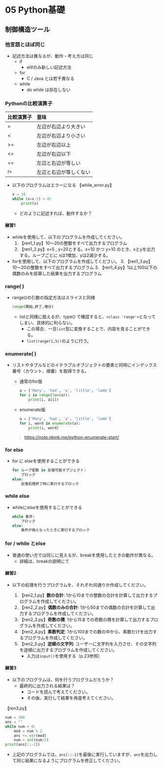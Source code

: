 # 05 Python基礎

## 制御構造ツール

### 他言語とほぼ同じ

- 記述方法は異なるが、動作・考え方は同じ
  - if
    - elifのみ新しい記述方法
  - for
    - C / Java とは若干異なる
  - while
    - do while は存在しない



### Pythonの比較演算子

| 比較演算子 | 意味                                           |
| :--------- | :--------------------------------------------- |
| >          | 左辺が右辺より大きい                           |
| <          | 左辺が右辺より小さい                           |
| >=         | 左辺が右辺以上                                 |
| <=         | 左辺が右辺以下                                 |
| ==         | 左辺と右辺が等しい                             |
| !=         | 左辺と右辺が等しくない                         |



- 以下のプログラムはエラーになる
  【while_error.py】

  ```python
  x = 10
  while (x=x-1) > 0:
      print(x)
  ```

  - どのように記述すれば、動作するか？



#### 練習1

- whileを使用して、以下のプログラムを作成してください。
  1. 【ren1_1.py】10〜20の整数をすべて出力するプログラム
  1. 【ren1_2.py】x=5 , y=20とする。x<10 かつ y>10 のとき、xとyを出力する。ループごとに xは1増加、yは2減少する。
- forを使用して、以下のプログラムを作成してください。
  3. 【ren1_3.py】10〜20の整数をすべて出力するプログラム
  3. 【ren1_4.py】1以上100以下の偶数のみを掛算した結果を出力するプログラム



### range( )

- range()の引数の指定方法はスライスと同様

  ```python
  range(開始,終了,増分)
  ```

  - listと同様に扱えるが、type() で確認すると、`<class 'range'>`となってしまい、具体的に判らない。
    - この場合、一旦`list`型に変換することで、内容を見ることができる。
    - `list(range(1,5))`のように行う。



### enumerate( )

- リストやタプルなどのイテラブルオブジェクトの要素と同時にインデックス番号（カウント、順番）を取得できる。

  - 通常のfor版
    ```python
    a = ['Mary', 'had', 'a', 'little', 'lamb']
    for i in range(len(a)):
        print(i, a[i])
    ```

  - enumerate版
    ```python
    a = ['Mary', 'had', 'a', 'little', 'lamb']
    for i, word in enumerate(a):
        print(i, word)
    ```

  > https://note.nkmk.me/python-enumerate-start/



### for else

- for に elseを使用することができる
  ```python
  for ループ変数 in 反復可能オブジェクト:
      ブロック
  else:
      反復処理終了時に実行するブロック
  ```



### while else

- whileにelseを使用することができる
  ```python
  while 条件:
      ブロック
  else:
      条件が偽となったときに実行するブロック
  ```



### for / while とelse

- 普通の使い方では同じに見えるが、breakを使用したときの動作が異なる。
  - 詳細は、breakの説明にて


#### 練習2

- 以下の処理を行うプログラムを、それぞれ何通りか作成してください。

  1. 【ren2_1.py】**数の合計**: 1から10までの整数の合計を計算して出力するプログラムを作成してください。
  1. 【ren2_2.py】**偶数のみの合計**: 1から50までの偶数の合計を計算して出力するプログラムを作成してください。
  1. 【ren2_3.py】**奇数の積**: 1から15までの奇数の積を計算して出力するプログラムを作成してください。
  1. 【ren2_4.py】**素数判定**: 1から100までの数の中から、素数だけを出力するプログラムを作成してください。
  1. 【ren2_5.py】**逆順の文字列**: ユーザーに文字列を入力させ、その文字列を逆順に出力するプログラムを作成してください。
     - 入力は`input()`を使用する（p.23参照）


#### 練習3

- 以下のプログラムは、何を行うプログラムだろうか？
  - 最終的に出力される結果は？
    - コードを読んで考えてください。
    - その後、実行して結果を再度考えてください。

【ren3.py】

```python
num = 100
ans = ""
while num > 0:
    mod = num % 2
    ans += str(mod)
    num = int(num/2)
print(ans[::-1])
```



- 上記のプログラムでは、`ans[::-1]`を最後に実行していますが、`ans`を出力して同じ結果になるようにプログラムを修正してください。

